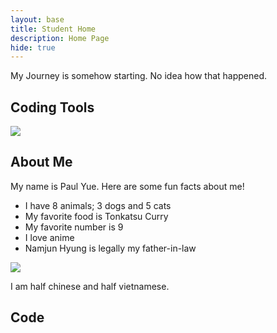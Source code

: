 ```yaml
---
layout: base
title: Student Home 
description: Home Page
hide: true
---
```


My Journey is somehow starting. No idea how that happened.

## Coding Tools

  <a href="https://github.com/KKATZENN/No-Ideas-Blog">
    <img src="https://upload.wikimedia.org/wikipedia/commons/f/ff/Logo_of_Github.jpg?20230410211349https://upload.wikimedia.org/wikipedia/commons/f/ff/Logo_of_Github.jpg?20230410211349https://upload.wikimedia.org/wikipedia/commons/f/ff/Logo_of_Github.jpg?20230410211349">
  </a>

## About Me
My name is Paul Yue.
Here are some fun facts about me!

<ul>
  <li>I have 8 animals; 3 dogs and 5 cats</li>
  <li>My favorite food is Tonkatsu Curry</li>
  <li>My favorite number is 9</li>
  <li>I love anime</li>
  <li>Namjun Hyung is legally my father-in-law</li>
</ul>

  <a>
    <img src="https://upload.wikimedia.org/wikipedia/commons/thumb/a/a9/Orange_Tabby_Cat_Beside_Fawn_Short-coated_Puppy-46024.jpeg/800px-Orange_Tabby_Cat_Beside_Fawn_Short-coated_Puppy-46024.jpeg?20180708235900">
  </a>
  
I am half chinese and half vietnamese.

## Code
